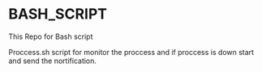 # BASH_SCRIPT
This Repo for Bash script 

Proccess.sh script for monitor the proccess and if proccess is down start and send the nortification. 
